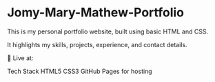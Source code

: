 # Jomy-Mary-Mathew-Portfolio

This is my personal portfolio website, built using basic HTML and CSS.

It highlights my skills, projects, experience, and contact details.

📌 Live at:


Tech Stack
HTML5
CSS3
GitHub Pages for hosting


